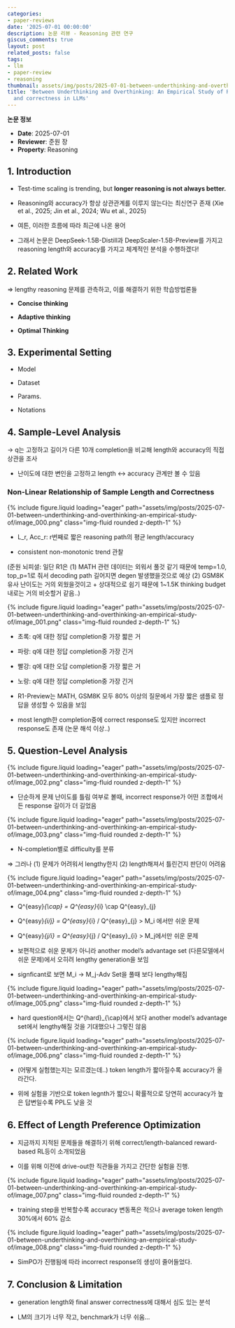 ```yaml
---
categories:
- paper-reviews
date: '2025-07-01 00:00:00'
description: 논문 리뷰 - Reasoning 관련 연구
giscus_comments: true
layout: post
related_posts: false
tags:
- llm
- paper-review
- reasoning
thumbnail: assets/img/posts/2025-07-01-between-underthinking-and-overthinking-an-empirical-study-of/thumbnail.jpg
title: 'Between Underthinking and Overthinking: An Empirical Study of Reasoning Length
  and correctness in LLMs'
---
```


**논문 정보**
- **Date**: 2025-07-01
- **Reviewer**: 준원 장
- **Property**: Reasoning

## 1. Introduction

- Test-time scaling is trending, but **longer reasoning is not always better.**

- Reasoning와 accuracy가 항상 상관관계를 이루지 않는다는 최신연구 존재 (Xie et al., 2025; Jin et al., 2024; Wu et al., 2025)

- 여튼, 이러한 흐름에 따라 최근에 나온 용어

- 그래서 논문은 DeepSeek-1.5B-Distill과 DeepScaler-1.5B-Preview를 가지고 reasoning length와 accuracy를 가지고 체계적인 분석을 수행하겠다!

## 2. Related Work

⇒ lengthy reasoning 문제를 관측하고, 이를 해결하기 위한 학습방법론들

- **Concise thinking**

- **Adaptive thinking**

- **Optimal Thinking**

## 3. Experimental Setting

- Model

- Dataset

- Params.

- Notations

## 4. Sample-Level Analysis

→ q는 고정하고 길이가 다른 10개 completion을 비교해 length와 accuracy의 직접 상관을 조사

- 난이도에 대한 변인을 고정하고 length ↔ accuracy 관계만 볼 수 있음

### Non-Linear Relationship of Sample Length and Correctness

{% include figure.liquid loading="eager" path="assets/img/posts/2025-07-01-between-underthinking-and-overthinking-an-empirical-study-of/image_000.png" class="img-fluid rounded z-depth-1" %}

- L_r, Acc_r: r번째로 짧은 reasoning path의 평균 length/accuracy

- consistent non-monotonic trend 관찰

(준원 뇌피셜: 일단 R1은 (1) MATH 관련 데이터는 외워서 풀것 같기 때문에 temp=1.0, top_p=1로 줘서 decoding path 길어지면 degen 발생했을것으로 예상 (2) GSM8K 유사 난이도는 거의 외웠을것이고 + 상대적으로 쉽기 때문에 1~1.5K thinking budget내로는 거의 비슷할거 같음..)

{% include figure.liquid loading="eager" path="assets/img/posts/2025-07-01-between-underthinking-and-overthinking-an-empirical-study-of/image_001.png" class="img-fluid rounded z-depth-1" %}

- 초록: q에 대한 정답 completion중 가장 짧은 거

- 파랑: q에 대한 정답 completion중 가장 긴거

- 빨강: q에 대한 오답 completion중 가장 짧은 거

- 노랑: q에 대한 정답 completion중 가장 긴거

- R1-Preview는 MATH, GSM8K 모두 80% 이상의 질문에서 가장 짧은 샘플로 정답을 생성할 수 있음을 보임

- most length한 completion중에 correct response도 있지만 incorrect response도 존재 (논문 해석 이상..)

## 5. Question-Level Analysis

{% include figure.liquid loading="eager" path="assets/img/posts/2025-07-01-between-underthinking-and-overthinking-an-empirical-study-of/image_002.png" class="img-fluid rounded z-depth-1" %}

- 단순하게 문제 난이도를 틀림 여부로 볼때, incorrect response가 어떤 조합에서든 response 길이가 더 길었음

{% include figure.liquid loading="eager" path="assets/img/posts/2025-07-01-between-underthinking-and-overthinking-an-empirical-study-of/image_003.png" class="img-fluid rounded z-depth-1" %}

- N-completion별로 difficulty를 분류

⇒ 그러나 (1) 문제가 어려워서 lengthy한지 (2) length해져서 틀린건지 판단이 어려움

{% include figure.liquid loading="eager" path="assets/img/posts/2025-07-01-between-underthinking-and-overthinking-an-empirical-study-of/image_004.png" class="img-fluid rounded z-depth-1" %}

- Q^{easy}_{\cap} = Q^{easy}_{i} \cap Q^{easy}_{j}

- Q^{easy}_{i/j} = Q^{easy}_{i} /  Q^{easy}_{j} > M_i  에서만 쉬운 문제

- Q^{easy}_{j/i} = Q^{easy}_{j} /  Q^{easy}_{i} > M_j에서만 쉬운 문제 

- 보편적으로 쉬운 문제가 아니라 another model’s advantage set (다른모델에서 쉬운 문제)에서 오히려 lengthy generation을 보임

- signficant로 보면 M_i  → M_j-Adv Set을 풀때 보다 lengthy해짐

{% include figure.liquid loading="eager" path="assets/img/posts/2025-07-01-between-underthinking-and-overthinking-an-empirical-study-of/image_005.png" class="img-fluid rounded z-depth-1" %}

- hard question에서는 Q^{hard}_{\cap}에서 보다 another model’s advantage set에서 lengthy해질 것을 기대했으나 그렇진 않음

{% include figure.liquid loading="eager" path="assets/img/posts/2025-07-01-between-underthinking-and-overthinking-an-empirical-study-of/image_006.png" class="img-fluid rounded z-depth-1" %}

- (어떻게 실험했는지는 모르겠는데..) token length가 짧아질수록 accuracy가 올라간다. 

- 위에 실험을 기반으로 token legnth가 짧으니 확률적으로 당연히 accuracy가 높은 답변일수록 PPL도 낮을 것

## 6. Effect of Length Preference Optimization

- 지금까지 지적된 문제들을 해결하기 위해 correct/length-balanced reward-based RL등이 소개되었음

- 이를 위해 이전에 drive-out한 직관들을 가지고 간단한 실험을 진행.

{% include figure.liquid loading="eager" path="assets/img/posts/2025-07-01-between-underthinking-and-overthinking-an-empirical-study-of/image_007.png" class="img-fluid rounded z-depth-1" %}

- training step을 반복할수록 accuracy 변동폭은 적으나 average token length 30%에서 60% 감소

{% include figure.liquid loading="eager" path="assets/img/posts/2025-07-01-between-underthinking-and-overthinking-an-empirical-study-of/image_008.png" class="img-fluid rounded z-depth-1" %}

- SimPO가 진행됨에 따라 incorrect response의 생성이 줄어들었다.

## 7. Conclusion &  Limitation

- generation length와 final answer correctness에 대해서 심도 있는 분석

- LM의 크기가 너무 작고, benchmark가 너무 쉬움…

